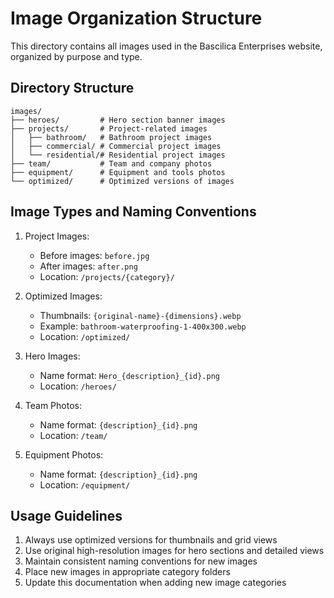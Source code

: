 # Image Organization Structure

This directory contains all images used in the Bascilica Enterprises website, organized by purpose and type.

## Directory Structure

```
images/
├── heroes/         # Hero section banner images
├── projects/       # Project-related images
│   ├── bathroom/   # Bathroom project images
│   ├── commercial/ # Commercial project images
│   └── residential/# Residential project images
├── team/           # Team and company photos
├── equipment/      # Equipment and tools photos
└── optimized/      # Optimized versions of images
```

## Image Types and Naming Conventions

1. Project Images:

   - Before images: `before.jpg`
   - After images: `after.png`
   - Location: `/projects/{category}/`

2. Optimized Images:

   - Thumbnails: `{original-name}-{dimensions}.webp`
   - Example: `bathroom-waterproofing-1-400x300.webp`
   - Location: `/optimized/`

3. Hero Images:

   - Name format: `Hero_{description}_{id}.png`
   - Location: `/heroes/`

4. Team Photos:

   - Name format: `{description}_{id}.png`
   - Location: `/team/`

5. Equipment Photos:
   - Name format: `{description}_{id}.png`
   - Location: `/equipment/`

## Usage Guidelines

1. Always use optimized versions for thumbnails and grid views
2. Use original high-resolution images for hero sections and detailed views
3. Maintain consistent naming conventions for new images
4. Place new images in appropriate category folders
5. Update this documentation when adding new image categories
